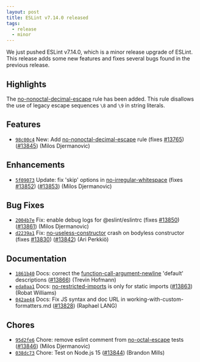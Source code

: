 ```yaml
---
layout: post
title: ESLint v7.14.0 released
tags:
  - release
  - minor
---
```


We just pushed ESLint v7.14.0, which is a minor release upgrade of ESLint. This release adds some new features and fixes several bugs found in the previous release.

## Highlights

The [no-nonoctal-decimal-escape](/docs/rules/no-nonoctal-decimal-escape) rule has been added. This rule disallows the use of legacy escape sequences `\8` and `\9` in string literals.







## Features


* [`98c00c4`](https://github.com/eslint/eslint/commit/98c00c41d2aecb3a990393d430694f4ce6b47de5) New: Add [no-nonoctal-decimal-escape](/docs/rules/no-nonoctal-decimal-escape) rule (fixes [#13765](https://github.com/eslint/eslint/issues/13765)) ([#13845](https://github.com/eslint/eslint/issues/13845)) (Milos Djermanovic)




## Enhancements


* [`5f09073`](https://github.com/eslint/eslint/commit/5f0907399a9666dec78c74384c8969c01483c30e) Update: fix 'skip' options in [no-irregular-whitespace](/docs/rules/no-irregular-whitespace) (fixes [#13852](https://github.com/eslint/eslint/issues/13852)) ([#13853](https://github.com/eslint/eslint/issues/13853)) (Milos Djermanovic)




## Bug Fixes


* [`2004b7e`](https://github.com/eslint/eslint/commit/2004b7ecd3db0d4e7376cc3344246f7b9ada5801) Fix: enable debug logs for @eslint/eslintrc (fixes [#13850](https://github.com/eslint/eslint/issues/13850)) ([#13861](https://github.com/eslint/eslint/issues/13861)) (Milos Djermanovic)
* [`d2239a1`](https://github.com/eslint/eslint/commit/d2239a1fdec452e24ede04e990d16d42516fa538) Fix: [no-useless-constructor](/docs/rules/no-useless-constructor) crash on bodyless constructor (fixes [#13830](https://github.com/eslint/eslint/issues/13830)) ([#13842](https://github.com/eslint/eslint/issues/13842)) (Ari Perkkiö)




## Documentation


* [`1861b40`](https://github.com/eslint/eslint/commit/1861b4086f1018f43ab19744d866d5da986c500d) Docs: correct the [function-call-argument-newline](/docs/rules/function-call-argument-newline) 'default' descriptions ([#13866](https://github.com/eslint/eslint/issues/13866)) (Trevin Hofmann)
* [`eda0aa1`](https://github.com/eslint/eslint/commit/eda0aa18498dd85eb618873e8e0f4ac97032cfca) Docs: [no-restricted-imports](/docs/rules/no-restricted-imports) is only for static imports ([#13863](https://github.com/eslint/eslint/issues/13863)) (Robat Williams)
* [`042ae44`](https://github.com/eslint/eslint/commit/042ae44682a8a6c5037d920689124e2304056dd8) Docs: Fix JS syntax and doc URL in working-with-custom-formatters.md ([#13828](https://github.com/eslint/eslint/issues/13828)) (Raphael LANG)








## Chores


* [`95d2fe6`](https://github.com/eslint/eslint/commit/95d2fe6057498fc1cc2193d28c8c2d1593224b33) Chore: remove eslint comment from [no-octal-escape](/docs/rules/no-octal-escape) tests ([#13846](https://github.com/eslint/eslint/issues/13846)) (Milos Djermanovic)
* [`038dc73`](https://github.com/eslint/eslint/commit/038dc73c99ae68eae2035ef303f3a947053c8f05) Chore: Test on Node.js 15 ([#13844](https://github.com/eslint/eslint/issues/13844)) (Brandon Mills)


